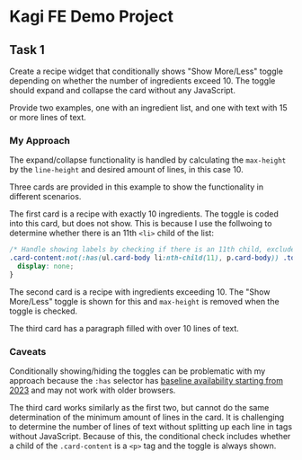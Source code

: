 # Kagi FE Demo Project

## Task 1

Create a recipe widget that conditionally shows "Show More/Less" toggle depending on whether the number of ingredients exceed 10. The toggle should expand and collapse the card without any JavaScript.

Provide two examples, one with an ingredient list, and one with text with 15 or more lines of text.

### My Approach

The expand/collapse functionality is handled by calculating the `max-height` by the `line-height` and desired amount of lines, in this case 10.

Three cards are provided in this example to show the functionality in different scenarios. 

The first card is a recipe with exactly 10 ingredients. The toggle is coded into this card, but does not show. This is because I use the follwoing to determine whether there is an 11th `<li>` child of the list:

```css
/* Handle showing labels by checking if there is an 11th child, exclude <p> from check */
.card-content:not(:has(ul.card-body li:nth-child(11), p.card-body)) .toggle-labels {
  display: none;
}
```

The second card is a recipe with ingredients exceeding 10. The "Show More/Less" toggle is shown for this and `max-height` is removed when the toggle is checked.

The third card has a paragraph filled with over 10 lines of text.

### Caveats

Conditionally showing/hiding the toggles can be problematic with my approach because the `:has` selector has [baseline availability starting from 2023](https://developer.mozilla.org/en-US/docs/Web/CSS/:has) and may not work with older browsers.

The third card works similarly as the first two, but cannot do the same determination of the minimum amount of lines in the card. It is challenging to determine the number of lines of text without splitting up each line in tags without JavaScript. Because of this, the conditional check includes whether a child of the `.card-content` is a `<p>` tag and the toggle is always shown.
